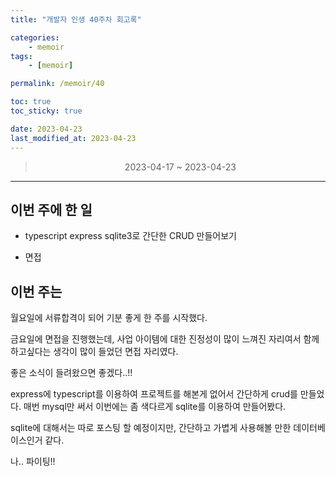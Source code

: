 ```yaml
---
title: "개발자 인생 40주차 회고록"

categories:
    - memoir
tags:
    - [memoir]

permalink: /memoir/40

toc: true
toc_sticky: true

date: 2023-04-23
last_modified_at: 2023-04-23
---
```


> <center> 2023-04-17 ~ 2023-04-23 </center>

---

## 이번 주에 한 일

- typescript express sqlite3로 간단한 CRUD 만들어보기

- 면접

## 이번 주는

월요일에 서류합격이 되어 기분 좋게 한 주를 시작했다.

금요일에 면접을 진행했는데, 사업 아이템에 대한 진정성이 많이 느껴진 자리여서 함께 하고싶다는 생각이 많이 들었던 면접 자리였다.

좋은 소식이 들려왔으면 좋겠다..!!


express에 typescript를 이용하여 프로젝트를 해본게 없어서 간단하게 crud를 만들었다. 매번 mysql만 써서 이번에는 좀 색다르게 sqlite를 이용하여 만들어봤다. 

sqlite에 대해서는 따로 포스팅 할 예정이지만, 간단하고 가볍게 사용해볼 만한 데이터베이스인거 같다.



나.. 파이팅!! 
